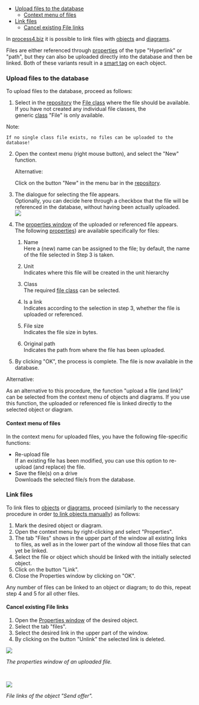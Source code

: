 -   [Upload files to the database](#upload-files-to-the-database)
    -   [Context menu of files](#context-menu-of-files)
-   [Link files](#link-files)
    -   [Cancel existing File links](#cancel-existing-file-links)


In [process4.biz](http://process4.biz/) it is possible to link files
with [objects](object) and [diagrams](diagram).

Files are either referenced
through [properties](property-group-and-property) of the type "Hyperlink" or
"path", but they can also be uploaded directly into the database and
then be linked. Both of these variants result in a [smart
tag](/graphical-visio-modelerr) on each object.

### Upload files to the database

To upload files to the database, proceed as follows:

1.  Select in the [repository](repository) the [File class](class) where
    the file should be available.  
    If you have not created any individual file classes, the
    generic [class](class) "File" is only available.

   <div class="warning">
   Note:

    If no single class file exists, no files can be uploaded to the
    database!
   </div>

2.  Open the context menu (right mouse button), and select the "New"
    function.

    <div class=""success">
  
    Alternative:

    Click on the button "New" in the menu bar in
    the [repository](repository).
    </div>

3.  The dialogue for selecting the file appears.   
    Optionally, you can decide here through a checkbox that the file
    will be referenced in the database, without having been actually
    uploaded.  
    ![](//images.ctfassets.net/utx1h0gfm1om/5PKNB4t4buIoCOAoyQcsag/15df549969e5f9374bcabaef7e18b7d9/328816.png)
4.  The [properties window](properties-dialog-box) of the uploaded or
    referenced file appears.  
    The following [properties](property-group-and-property)) are available
    specifically for files:
    1.  Name  
        Here a (new) name can be assigned to the file; by default, the
        name of the file selected in Step 3 is taken.
    2.  Unit  
        Indicates where this file will be created in the unit hierarchy
    3.  Class  
        The required [file class](class) can be selected.
    4.  Is a link  
        Indicates according to the selection in step 3, whether the file
        is uploaded or referenced.

    5.  File size  
        Indicates the file size in bytes.
    6.  Original path  
        Indicates the path from where the file has been uploaded.

5.  By clicking "OK", the process is complete. The file is now available
    in the database.

<div class="success">
Alternative:

As an alternative to this procedure, the function "upload a file (and
link)" can be selected from the context menu of objects and diagrams. If
you use this function, the uploaded or referenced file is linked
directly to the selected object or diagram.
</div>

#### Context menu of files

In the context menu for uploaded files, you have the following
file-specific functions:

-   Re-upload file   
    If an existing file has been modified, you can use this option to
    re-upload (and replace) the file.
-   Save the file(s) on a drive  
    Downloads the selected file/s from the database.

### Link files

To link files to [objects](object) or [diagrams](diagram),
proceed (similarly to the necessary procedure in order [to link objects
manually](manual-object-links)) as follows:

1.  Mark the desired object or diagram.
2.  Open the context menu by right-clicking and select "Properties". 
3.  The tab "Files" shows in the upper part of the window all existing
    links to files, as well as in the lower part of the window all those
    files that can yet be linked.
4.  Select the file or object which should be linked with the initially
    selected object.
5.  Click on the button "Link".
6.  Close the Properties window by clicking on "OK".

Any number of files can be linked to an object or diagram; to do this,
repeat step 4 and 5 for all other files.

#### Cancel existing File links

1.  Open the [Properties window](properties-dialog-box) of the desired
    object.
2.  Select the tab "files".
3.  Select the desired link in the upper part of the window.
4.  By clicking on the button "Unlink" the selected link is deleted.
 

![](//images.ctfassets.net/utx1h0gfm1om/4mQ64jCSz6QogQCcoGO8y4/9627fdde98aeb9d143cfe7d1f831aefd/328818.png)

*The properties window of an uploaded file.*

 

![](//images.ctfassets.net/utx1h0gfm1om/4n8AuKYk76ke8iUEii6oYc/47283b54e5c806f34161b9c6e619ff33/328804.png)

*File links of the object "Send offer".*